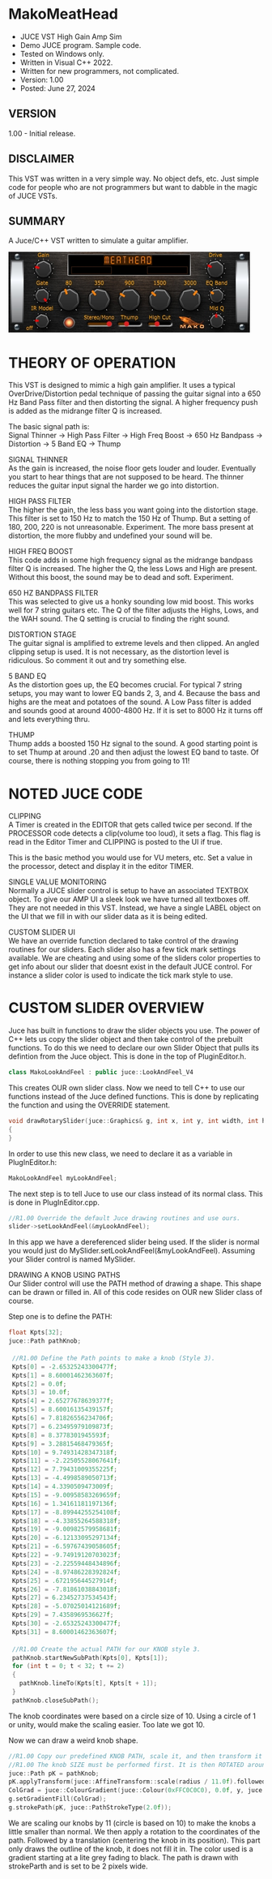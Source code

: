 # MakoMeatHead
* JUCE VST High Gain Amp Sim
* Demo JUCE program. Sample code.
* Tested on Windows only.
* Written in Visual C++ 2022.
* Written for new programmers, not complicated.
* Version: 1.00
* Posted: June 27, 2024

VERSION
------------------------------------------------------------------
1.00 - Initial release.

DISCLAIMER
------------------------------------------------------------------  
This VST was written in a very simple way. No object defs, etc. 
Just simple code for people who are not programmers but want to 
dabble in the magic of JUCE VSTs.

SUMMARY
------------------------------------------------------------------
A Juce/C++ VST written to simulate a guitar amplifier. 

![Demo Image](docs/assets/meatheaddemo.jpg)

# THEORY OF OPERATION<br />
This VST is designed to mimic a high gain amplifier. It uses
a typical OverDrive/Distortion pedal technique of passing the
guitar signal into a 650 Hz Band Pass filter and then distorting
the signal. A higher frequency push is added as the midrange filter Q is increased.<br />

The basic signal path is:  
Signal Thinner -> High Pass Filter -> High Freq Boost -> 650 Hz Bandpass -> Distortion -> 5 Band EQ -> Thump  

SIGNAL THINNER  
As the gain is increased, the noise floor gets louder and louder. Eventually you start to hear things that are not
supposed to be heard. The thinner reduces the guitar input signal the harder we go into distortion.

HIGH PASS FILTER  
The higher the gain, the less bass you want going into the distortion stage. This filter is set to 150 Hz to match 
the 150 Hz of Thump. But a setting of 180, 200, 220 is not unreasonable. Experiment. The more bass present at distortion, the
more flubby and undefined your sound will be.

HIGH FREQ BOOST  
This code adds in some high frequency signal as the midrange bandpass filter Q is increased. The higher the Q, the less Lows and High 
are present. Without this boost, the sound may be to dead and soft. Experiment.

650 HZ BANDPASS FILTER  
This was selected to give us a honky sounding low mid boost. This works well for 7 string guitars etc. The Q of the filter adjusts the Highs,
Lows, and the WAH sound. The Q setting is crucial to finding the right sound.

DISTORTION STAGE  
The guitar signal is amplified to extreme levels and then clipped. An angled clipping setup is used. It is not necessary, as the
distortion level is ridiculous. So comment it out and try something else.

5 BAND EQ  
As the distortion goes up, the EQ becomes crucial. For typical 7 string setups, you may want to lower EQ bands 2, 3, and 4. Because the
bass and highs are the meat and potatoes of the sound. A Low Pass filter is added and sounds good at around 4000-4800 Hz. If it is set to 8000 Hz
it turns off and lets everything thru.

THUMP  
Thump adds a boosted 150 Hz signal to the sound. A good starting point is to set Thump at around .20 and then adjust the lowest EQ band to taste. Of course,
there is nothing stopping you from going to 11!

# NOTED JUCE CODE 
CLIPPING  
A Timer is created in the EDITOR that gets called twice per second. If the PROCESSOR code detects a clip(volume too loud), it sets a flag. This flag is read
in the Editor Timer and CLIPPING is posted to the UI if true.

This is the basic method you would use for VU meters, etc. Set a value in the processor, detect and display it in the editor TIMER.

SINGLE VALUE MONITORING  
Normally a JUCE slider control is setup to have an associated TEXTBOX object. To give our AMP UI a sleek look we have turned all textboxes off. They are not needed in this VST.
Instead, we have a single LABEL object on the UI that we fill in with our slider data as it is being edited. 

CUSTOM SLIDER UI  
We have an override function declared to take control of the drawing routines for our sliders. Each slider also has a few tick mark settings available. We are cheating and using
some of the sliders color properties to get info about our slider that doesnt exist in the default JUCE control. For instance a slider color is used to indicate the tick mark style to use.

# CUSTOM SLIDER OVERVIEW  
Juce has built in functions to draw the slider objects you use. The power of C++ lets us copy the slider object and then take control of the prebuilt functions. 
To do this we need to declare our own Slider Object that pulls its defintion from the Juce object. This is done in the top of PluginEditor.h.
```C++
class MakoLookAndFeel : public juce::LookAndFeel_V4
```  
This creates OUR own slider class. Now we need to tell C++ to use our functions instead of the Juce defined functions. This is done by replicating the function and using the OVERRIDE statement.
```C++
void drawRotarySlider(juce::Graphics& g, int x, int y, int width, int height, float sliderPos, const float rotaryStartAngle, const float rotaryEndAngle, juce::Slider& sld) override
{
}
```
In order to use this new class, we need to declare it as a variable in PlugInEditor.h:
```C++
MakoLookAndFeel myLookAndFeel;
```
The next step is to tell Juce to use our class instead of its normal class. This is done in PlugInEditor.cpp.
```C++
//R1.00 Override the default Juce drawing routines and use ours.
slider->setLookAndFeel(&myLookAndFeel);
```
In this app we have a dereferenced slider being used. If the slider is normal you would just do MySlider.setLookAndFeel(&myLookAndFeel). Assuming your Slider control is named MySlider.

DRAWING A KNOB USING PATHS  
Our Slider control will use the PATH method of drawing a shape. This shape can be drawn or filled in. All of this code resides on OUR new Slider class of course.

Step one is to define the PATH: 
```C++
float Kpts[32];
juce::Path pathKnob;

 //R1.00 Define the Path points to make a knob (Style 3).
 Kpts[0] = -2.65325243300477f;
 Kpts[1] = 8.60001462363607f;
 Kpts[2] = 0.0f;
 Kpts[3] = 10.0f;
 Kpts[4] = 2.65277678639377f;
 Kpts[5] = 8.60016135439157f;
 Kpts[6] = 7.81826556234706f;
 Kpts[7] = 6.23495979109873f;
 Kpts[8] = 8.3778301945593f;
 Kpts[9] = 3.28815468479365f;
 Kpts[10] = 9.74931428347318f;
 Kpts[11] = -2.22505528067641f;
 Kpts[12] = 7.79431009355225f;
 Kpts[13] = -4.4998589050713f;
 Kpts[14] = 4.3390509473009f;
 Kpts[15] = -9.00958583269659f;
 Kpts[16] = 1.34161181197136f;
 Kpts[17] = -8.89944255254108f;
 Kpts[18] = -4.33855264588318f;
 Kpts[19] = -9.00982579958681f;
 Kpts[20] = -6.12133095297134f;
 Kpts[21] = -6.59767439058605f;
 Kpts[22] = -9.74919120703023f;
 Kpts[23] = -2.22559448434896f;
 Kpts[24] = -8.97486228392824f;
 Kpts[25] = .672195644527914f;
 Kpts[26] = -7.81861038843018f;
 Kpts[27] = 6.23452737534543f;
 Kpts[28] = -5.07025014121689f;
 Kpts[29] = 7.4358969536627f;
 Kpts[30] = -2.65325243300477f;
 Kpts[31] = 8.60001462363607f;

 //R1.00 Create the actual PATH for our KNOB style 3.
 pathKnob.startNewSubPath(Kpts[0], Kpts[1]);
 for (int t = 0; t < 32; t += 2)
 {
   pathKnob.lineTo(Kpts[t], Kpts[t + 1]);
 }
 pathKnob.closeSubPath();
```
The knob coordinates were based on a circle size of 10. Using a circle of 1 or unity, would make the scaling easier. Too late we got 10.

Now we can draw a weird knob shape. 
```C++
//R1.00 Copy our predefined KNOB PATH, scale it, and then transform it to the centre position.
//R1.00 The knob SIZE must be performed first. It is then ROTATED around its center. Then moved (TRANSLATED) to the screen knob position.
juce::Path pK = pathKnob;
pK.applyTransform(juce::AffineTransform::scale(radius / 11.0f).followedBy(juce::AffineTransform::rotation(angle).translated(centreX, centreY)));
ColGrad = juce::ColourGradient(juce::Colour(0xFFC0C0C0), 0.0f, y, juce::Colour(0xFF000000), 0.0f, y + height, false);
g.setGradientFill(ColGrad);
g.strokePath(pK, juce::PathStrokeType(2.0f));
```
We are scaling our knobs by 11 (circle is based on 10) to make the knobs a little smaller than normal. 
We then apply a rotation to the coordinates of the path. Followed by a translation (centering the knob in its position).
This part only draws the outline of the knob, it does not fill it in. The color used is a gradient starting at a lite grey fading to black. 
The path is drawn with strokeParth and is set to be 2 pixels wide.



